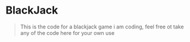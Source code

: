 # BlackJack

> This is the code for a blackjack game i am coding, feel free ot take any of the code here for your own use
